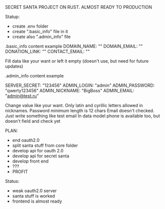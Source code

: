 SECRET SANTA PROJECT ON RUST. ALMOST READY TO PRODUCTION

Statup:
- create .env folder
- create ".basic_info" file in it
- create also ".admin_info" file


.basic_info content example
DOMAIN_NAME: ""
DOMAIN_EMAIL: ""
DONATION_LINK: ""
CONTACT_EMAIL: ""

Fill data like your want or left it empty (doesn't use, but need for future updates)

.admin_info content example

SERVER_SECRET: "123456"
ADMIN_LOGIN: "admin"
ADMIN_PASSWORD: "qwerty123456"
ADMIN_NICKNAME: "BigBoss"
ADMIN_EMAIL: "admin@test.ru"

Change value like your want. Only latin and cyrillic letters allowed in nicknames.
Password minimum length is 12 chars
Email doesn't checked. Just write something like test email
In data model phone is available too, but doesn't field and check yet


PLAN:
- end oauth2.0
- split santa stuff from core folder
- develop api for oauth 2.0
- develop api for secret santa
- develop front end
- ???
- PROFIT

Status:
- weak oauth2.0 server
- santa stuff is worked
- frontend is almost ready